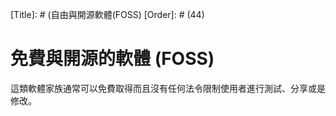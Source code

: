 [Title]: # (自由與開源軟體(FOSS)
[Order]: # (44)

# 免費與開源的軟體 (FOSS)

這類軟體家族通常可以免費取得而且沒有任何法令限制使用者進行測試、分享或是修改。